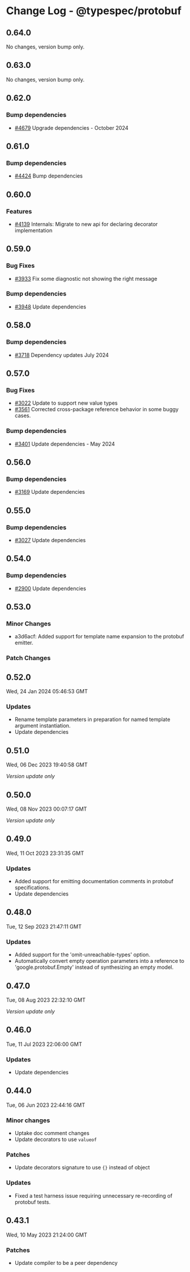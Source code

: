 # Change Log - @typespec/protobuf

## 0.64.0

No changes, version bump only.

## 0.63.0

No changes, version bump only.

## 0.62.0

### Bump dependencies

- [#4679](https://github.com/microsoft/typespec/pull/4679) Upgrade dependencies - October 2024


## 0.61.0

### Bump dependencies

- [#4424](https://github.com/microsoft/typespec/pull/4424) Bump dependencies


## 0.60.0

### Features

- [#4139](https://github.com/microsoft/typespec/pull/4139) Internals: Migrate to new api for declaring decorator implementation


## 0.59.0

### Bug Fixes

- [#3933](https://github.com/microsoft/typespec/pull/3933) Fix some diagnostic not showing the right message

### Bump dependencies

- [#3948](https://github.com/microsoft/typespec/pull/3948) Update dependencies


## 0.58.0

### Bump dependencies

- [#3718](https://github.com/microsoft/typespec/pull/3718) Dependency updates July 2024


## 0.57.0

### Bug Fixes

- [#3022](https://github.com/microsoft/typespec/pull/3022) Update to support new value types
- [#3561](https://github.com/microsoft/typespec/pull/3561) Corrected cross-package reference behavior in some buggy cases.

### Bump dependencies

- [#3401](https://github.com/microsoft/typespec/pull/3401) Update dependencies - May 2024


## 0.56.0

### Bump dependencies

- [#3169](https://github.com/microsoft/typespec/pull/3169) Update dependencies


## 0.55.0

### Bump dependencies

- [#3027](https://github.com/microsoft/typespec/pull/3027) Update dependencies


## 0.54.0

### Bump dependencies

- [#2900](https://github.com/microsoft/typespec/pull/2900) Update dependencies


## 0.53.0

### Minor Changes

- a3d6acf: Added support for template name expansion to the protobuf emitter.

### Patch Changes



## 0.52.0

Wed, 24 Jan 2024 05:46:53 GMT

### Updates

- Rename template parameters in preparation for named template argument instantiation.
- Update dependencies

## 0.51.0

Wed, 06 Dec 2023 19:40:58 GMT

_Version update only_

## 0.50.0

Wed, 08 Nov 2023 00:07:17 GMT

_Version update only_

## 0.49.0

Wed, 11 Oct 2023 23:31:35 GMT

### Updates

- Added support for emitting documentation comments in protobuf specifications.
- Update dependencies

## 0.48.0

Tue, 12 Sep 2023 21:47:11 GMT

### Updates

- Added support for the 'omit-unreachable-types' option.
- Automatically convert empty operation parameters into a reference to 'google.protobuf.Empty' instead of synthesizing an empty model.

## 0.47.0

Tue, 08 Aug 2023 22:32:10 GMT

_Version update only_

## 0.46.0

Tue, 11 Jul 2023 22:06:00 GMT

### Updates

- Update dependencies

## 0.44.0

Tue, 06 Jun 2023 22:44:16 GMT

### Minor changes

- Uptake doc comment changes
- Update decorators to use `valueof`

### Patches

- Update decorators signature to use `{}` instead of object

### Updates

- Fixed a test harness issue requiring unnecessary re-recording of protobuf tests.

## 0.43.1

Wed, 10 May 2023 21:24:00 GMT

### Patches

- Update compiler to be a peer dependency
